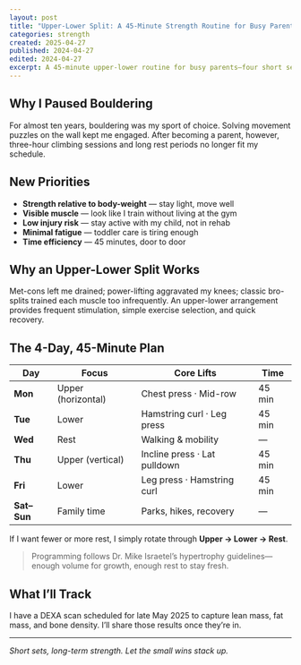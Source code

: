 ```yaml
---
layout: post
title: "Upper-Lower Split: A 45-Minute Strength Routine for Busy Parents"
categories: strength
created: 2025-04-27
published: 2024-04-27
edited: 2024-04-27
excerpt: A 45-minute upper-lower routine for busy parents—four short sessions a week that build muscle, preserve joints, and fit around family life.
---
```

## Why I Paused Bouldering  
For almost ten years, bouldering was my sport of choice. Solving movement puzzles on the wall kept me engaged. After becoming a parent, however, three-hour climbing sessions and long rest periods no longer fit my schedule.

## New Priorities  
- **Strength relative to body-weight** — stay light, move well  
- **Visible muscle** — look like I train without living at the gym  
- **Low injury risk** — stay active with my child, not in rehab  
- **Minimal fatigue** — toddler care is tiring enough  
- **Time efficiency** — 45 minutes, door to door  

## Why an Upper-Lower Split Works  
Met-cons left me drained; power-lifting aggravated my knees; classic bro-splits trained each muscle too infrequently. An upper-lower arrangement provides frequent stimulation, simple exercise selection, and quick recovery.

## The 4-Day, 45-Minute Plan  

| Day | Focus | Core Lifts | Time |
|-----|-------|------------|------|
| **Mon** | Upper (horizontal) | Chest press · Mid-row | 45 min |
| **Tue** | Lower | Hamstring curl · Leg press | 45 min |
| **Wed** | Rest | Walking & mobility | — |
| **Thu** | Upper (vertical) | Incline press · Lat pulldown | 45 min |
| **Fri** | Lower | Leg press · Hamstring curl | 45 min |
| **Sat–Sun** | Family time | Parks, hikes, recovery | — |

If I want fewer or more rest, I simply rotate through **Upper → Lower → Rest**.

> Programming follows Dr. Mike Israetel’s hypertrophy guidelines—enough volume for growth, enough rest to stay fresh.

## What I’ll Track  
I have a DEXA scan scheduled for late May 2025 to capture lean mass, fat mass, and bone density. I’ll share those results once they’re in.

---

*Short sets, long-term strength. Let the small wins stack up.*
